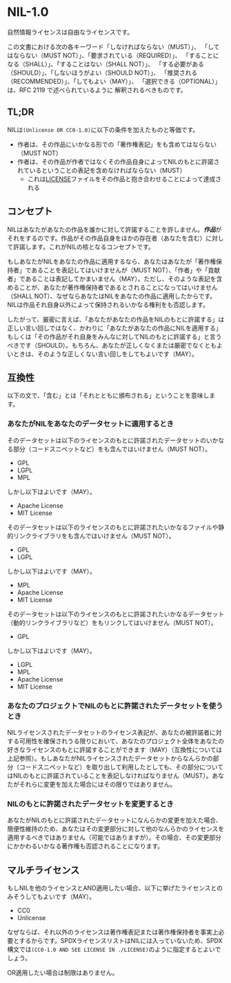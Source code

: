 # NIL-1.0

自然情報ライセンスは自由なライセンスです。

この文書における次の各キーワード「しなければならない（MUST）」、 「してはならない（MUST NOT）」、「要求されている（REQUIRED）」、 「することになる（SHALL）」、「することはない（SHALL NOT）」、 「する必要がある（SHOULD）」、「しないほうがよい（SHOULD NOT）」、 「推奨される（RECOMMENDED）」、「してもよい（MAY）」、 「選択できる（OPTIONAL）」は、RFC 2119 で述べられているように 解釈されるべきものです。

## TL;DR

NILは`(Unlicense OR CC0-1.0)`に以下の条件を加えたものと等価です。

- 作者は、その作品にいかなる形での「著作権表記」をも含めてはならない（MUST NOT）
- 作者は、その作品が作者ではなくその作品自身によってNILのもとに許諾されているということの表記を含めなければならない（MUST）
  - これは[LICENSE](LICENSE)ファイルをその作品と抱き合わせることによって達成される

## コンセプト

NILはあなたがあなたの作品を誰かに対して許諾することを許しません。***作品***がそれをするのです。作品がその作品自身をほかの存在者（あなたを含む）に対して許諾します。これがNILの核となるコンセプトです。

もしあなたがNILをあなたの作品に適用するなら、あなたはあなたが「著作権保持者」であることを表記してはいけませんが（MUST NOT）、「作者」や「貢献者」であることは表記してかまいません（MAY）。ただし、そのような表記を含めることが、あなたが著作権保持者であるとされることになってはいけません（SHALL NOT）、なぜならあなたはNILをあなたの作品に適用したからです。NILは作品それ自身以外によって保持されるいかなる権利をも否認します。

したがって、厳密に言えば、「あなたがあなたの作品をNILのもとに許諾する」は正しい言い回しではなく、かわりに「あなたがあなたの作品にNILを適用する」もしくは「その作品がそれ自身をみんなに対してNILのもとに許諾する」と言うべきです（SHOULD）。もちろん、あなたが正しくなくまたは厳密でなくともよいときは、そのような正しくない言い回しをしてもよいです（MAY）。

## 互換性

以下の文で、「含む」とは「それとともに頒布される」ということを意味します。

### あなたがNILをあなたのデータセットに適用するとき

そのデータセットは以下のライセンスのもとに許諾されたデータセットのいかなる部分（コードスニペットなど）をも含んではいけません（MUST NOT）。

- GPL
- LGPL
- MPL

しかし以下はよいです（MAY）。

- Apache License
- MIT License

そのデータセットは以下のライセンスのもとに許諾されたいかなるファイルや静的リンクライブラリをも含んではいけません（MUST NOT）。

- GPL
- LGPL

しかし以下はよいです（MAY）。

- MPL
- Apache License
- MIT License

そのデータセットは以下のライセンスのもとに許諾されたいかなるデータセット（動的リンクライブラリなど）をもリンクしてはいけません（MUST NOT）。

- GPL

しかし以下はよいです（MAY）。

- LGPL
- MPL
- Apache License
- MIT License

### あなたのプロジェクトでNILのもとに許諾されたデータセットを使うとき

NILライセンスされたデータセットのライセンス表記が、あなたの被許諾者に対する可用性を確保されうる限りにおいて、あなたのプロジェクト全体をあなたの好きなライセンスのもとに許諾することができます（MAY）（互換性については上記参照）。もしあなたがNILライセンスされたデータセットからなんらかの部分（コードスニペットなど）を取り出して利用したとしても、その部分についてはNILのもとに許諾されていることを表記しなければなりません（MUST）。あなたがそれらに変更を加えた場合にはその限りではありません。

### NILのもとに許諾されたデータセットを変更するとき

あなたがNILのもとに許諾されたデータセットになんらかの変更を加えた場合、簡便性維持のため、あなたはその変更部分に対して他のなんらかのライセンスを適用するべきではありません（可能ではありますが）。その場合、その変更部分にかかわるいかなる著作権も否認されることになります。

## マルチライセンス

もしNILを他のライセンスとAND適用したい場合、以下に挙げたライセンスとのみそうしてもよいです（MAY）。

- CC0
- Unlicense

なぜならば、それ以外のライセンスは著作権表記または著作権保持者を事実上必要とするからです。SPDXライセンスリストはNILには入っていないため、SPDX構文では`(CC0-1.0 AND SEE LICENSE IN ./LICENSE)`のように指定するとよいでしょう。

OR適用したい場合は制限はありません。